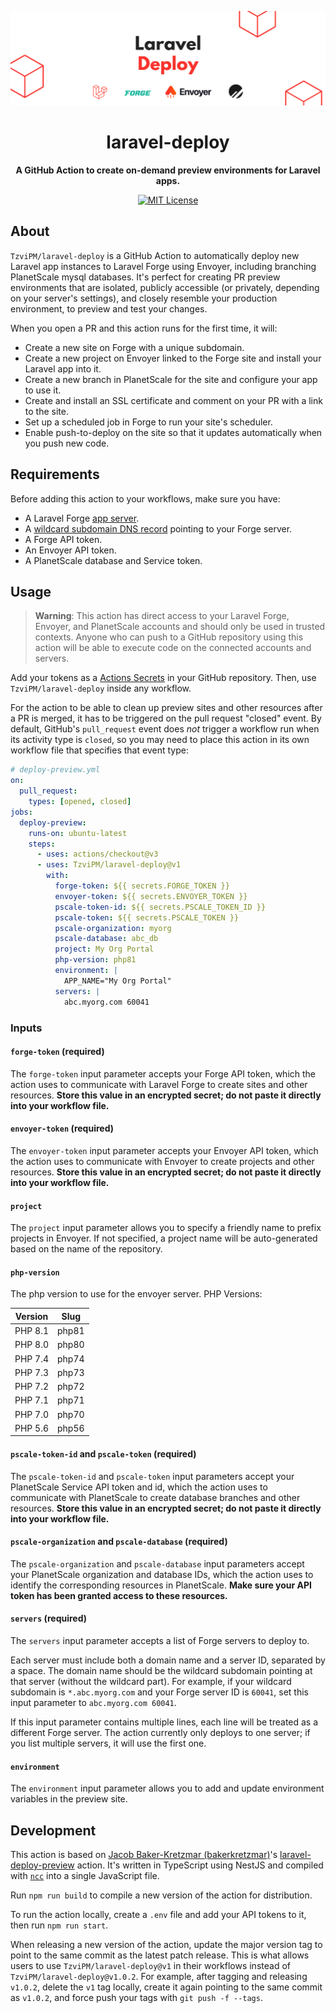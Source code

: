 ![](/banner.png)

<h1 align="center">laravel-deploy</h1>

<p align="center">
    <strong>A GitHub Action to create on-demand preview environments for Laravel apps.</strong>
</p>

<p align="center">
    <a href="https://github.com/TzviPM/laravel-deploy/blob/main/LICENSE"><img src="https://img.shields.io/badge/license-MIT-darkcyan.svg" alt="MIT License"></a>
</p>

## About

`TzviPM/laravel-deploy` is a GitHub Action to automatically deploy new Laravel app instances to Laravel Forge using Envoyer, including branching PlanetScale mysql databases. It's perfect for creating PR preview environments that are isolated, publicly accessible (or privately, depending on your server's settings), and closely resemble your production environment, to preview and test your changes.

When you open a PR and this action runs for the first time, it will:

- Create a new site on Forge with a unique subdomain.
- Create a new project on Envoyer linked to the Forge site and install your Laravel app into it.
- Create a new branch in PlanetScale for the site and configure your app to use it.
- Create and install an SSL certificate and comment on your PR with a link to the site.
- Set up a scheduled job in Forge to run your site's scheduler.
- Enable push-to-deploy on the site so that it updates automatically when you push new code.

## Requirements

Before adding this action to your workflows, make sure you have:

- A Laravel Forge [app server](https://forge.laravel.com/docs/1.0/servers/types.html#app-servers).
- A [wildcard subdomain DNS record](https://en.wikipedia.org/wiki/Wildcard_DNS_record) pointing to your Forge server.
- A Forge API token.
- An Envoyer API token.
- A PlanetScale database and Service token.

## Usage

> **Warning**: This action has direct access to your Laravel Forge, Envoyer, and PlanetScale accounts and should only be used in trusted contexts. Anyone who can push to a GitHub repository using this action will be able to execute code on the connected accounts and servers.

Add your tokens as a [Actions Secrets](https://docs.github.com/en/actions/security-guides/encrypted-secrets#creating-encrypted-secrets-for-a-repository) in your GitHub repository. Then, use `TzviPM/laravel-deploy` inside any workflow.

For the action to be able to clean up preview sites and other resources after a PR is merged, it has to be triggered on the pull request "closed" event. By default, GitHub's `pull_request` event does _not_ trigger a workflow run when its activity type is `closed`, so you may need to place this action in its own workflow file that specifies that event type:

```yaml
# deploy-preview.yml
on:
  pull_request:
    types: [opened, closed]
jobs:
  deploy-preview:
    runs-on: ubuntu-latest
    steps:
      - uses: actions/checkout@v3
      - uses: TzviPM/laravel-deploy@v1
        with:
          forge-token: ${{ secrets.FORGE_TOKEN }}
          envoyer-token: ${{ secrets.ENVOYER_TOKEN }}
          pscale-token-id: ${{ secrets.PSCALE_TOKEN_ID }}
          pscale-token: ${{ secrets.PSCALE_TOKEN }}
          pscale-organization: myorg
          pscale-database: abc_db
          project: My Org Portal
          php-version: php81
          environment: |
            APP_NAME="My Org Portal"
          servers: |
            abc.myorg.com 60041
```

### Inputs

#### `forge-token` (required)

The `forge-token` input parameter accepts your Forge API token, which the action uses to communicate with Laravel Forge to create sites and other resources. **Store this value in an encrypted secret; do not paste it directly into your workflow file.**

#### `envoyer-token` (required)

The `envoyer-token` input parameter accepts your Envoyer API token, which the action uses to communicate with Envoyer to create projects and other resources. **Store this value in an encrypted secret; do not paste it directly into your workflow file.**

#### `project`

The `project` input parameter allows you to specify a friendly name to prefix projects in Envoyer. If not specified, a project name will be auto-generated based on the name of the repository.

#### `php-version`

The php version to use for the envoyer server. PHP Versions:

| Version | Slug  |
|---------|-------|
| PHP 8.1 |	php81 |
| PHP 8.0 |	php80 |
| PHP 7.4 |	php74 |
| PHP 7.3 |	php73 |
| PHP 7.2 |	php72 |
| PHP 7.1 |	php71 |
| PHP 7.0 |	php70 |
| PHP 5.6 |	php56 |

#### `pscale-token-id` and `pscale-token` (required)

The `pscale-token-id` and `pscale-token` input parameters accept your PlanetScale Service API token and id, which the action uses to communicate with PlanetScale to create database branches and other resources. **Store this value in an encrypted secret; do not paste it directly into your workflow file.**

#### `pscale-organization` and `pscale-database` (required)

The `pscale-organization` and `pscale-database` input parameters accept your PlanetScale organization and database IDs, which the action uses to identify the corresponding resources in PlanetScale. **Make sure your API token has been granted access to these resources.**

#### `servers` (required)

The `servers` input parameter accepts a list of Forge servers to deploy to.

Each server must include both a domain name and a server ID, separated by a space. The domain name should be the wildcard subdomain pointing at that server (without the wildcard part). For example, if your wildcard subdomain is `*.abc.myorg.com` and your Forge server ID is `60041`, set this input parameter to `abc.myorg.com 60041`.

If this input parameter contains multiple lines, each line will be treated as a different Forge server. The action currently only deploys to one server; if you list multiple servers, it will use the first one.

#### `environment`

The `environment` input parameter allows you to add and update environment variables in the preview site.

## Development

This action is based on [Jacob Baker-Kretzmar (bakerkretzmar)]([bakerkretzmar](https://github.com/bakerkretzmar))'s [laravel-deploy-preview](https://github.com/bakerkretzmar/laravel-deploy-preview) action. It's written in TypeScript using NestJS and compiled with [`ncc`](https://github.com/vercel/ncc) into a single JavaScript file.

Run `npm run build` to compile a new version of the action for distribution.

To run the action locally, create a `.env` file and add your API tokens to it, then run `npm run start`.

When releasing a new version of the action, update the major version tag to point to the same commit as the latest patch release. This is what allows users to use `TzviPM/laravel-deploy@v1` in their workflows instead of `TzviPM/laravel-deploy@v1.0.2`. For example, after tagging and releasing `v1.0.2`, delete the `v1` tag locally, create it again pointing to the same commit as `v1.0.2`, and force push your tags with `git push -f --tags`.